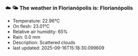 ### ☁️ 🌤️  The weather in Florianópolis is: Florianópolis

- Temperature: 22.96°C
- On flesh: 23.01°C
- Relative air humidity: 65%
- Rain: 0.0 mm
- Description: Scattered clouds
- last updated: 2025-09-16T15:18:30.099609
